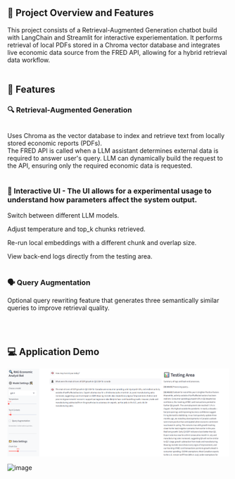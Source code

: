 ## 📝 Project Overview and Features
This project consists of a Retrieval-Augmented Generation chatbot build with LangChain and Streamlit for 
interactive experiementation. It performs retrieval of local PDFs stored in a Chroma vector database
and integrates live economic data source from the FRED API, allowing for a hybrid retrieval data workflow.
<br>
<br>
## 🚀 Features

### 🔍 Retrieval-Augmented Generation
<br>
Uses Chroma as the vector database to index and retrieve text from locally stored economic reports (PDFs).
<br>
The FRED API is called when a LLM assistant determines external data is required to answer user's query. LLM can dynamically build the request to the API, ensuring only the required economic data is requested.

<br>
<br>

### 🧩 Interactive UI - The UI allows for a experimental usage to understand how parameters affect the system output.

Switch between different LLM models.

Adjust temperature and top_k chunks retrieved.

Re-run local embeddings with a different chunk and overlap size.

View back-end logs directly from the testing area.
<br>
<br>
### 🗣️ Query Augmentation

Optional query rewriting feature that generates three semantically similar queries to improve retrieval quality.

<br>
<br>

## 💻 Application Demo

![alt text](image.png)

<img width="1900" height="914" alt="image" src="https://github.com/user-attachments/assets/ecb3d67b-d5c0-4a03-8298-2954a7fa2df5" />
